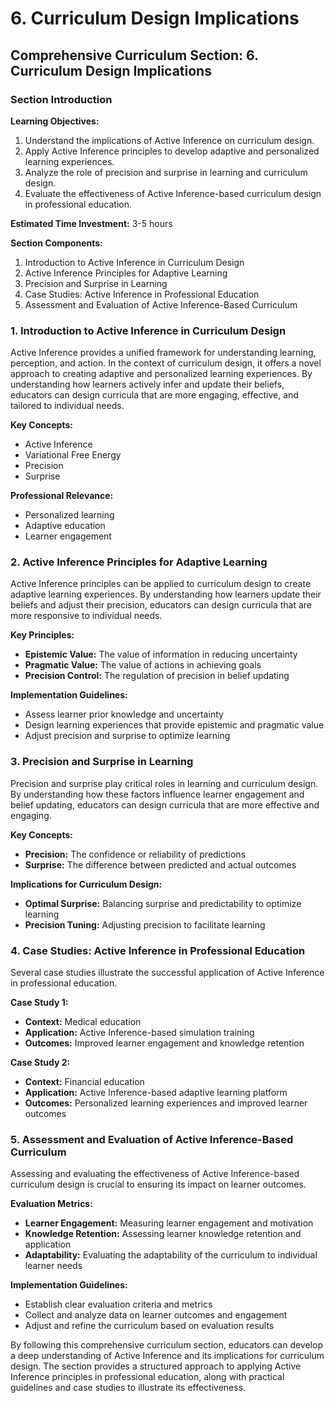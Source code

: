 # 6. Curriculum Design Implications

## Comprehensive Curriculum Section: 6. Curriculum Design Implications

### Section Introduction

**Learning Objectives:**

1. Understand the implications of Active Inference on curriculum design.
2. Apply Active Inference principles to develop adaptive and personalized learning experiences.
3. Analyze the role of precision and surprise in learning and curriculum design.
4. Evaluate the effectiveness of Active Inference-based curriculum design in professional education.

**Estimated Time Investment:** 3-5 hours

**Section Components:**

1. Introduction to Active Inference in Curriculum Design
2. Active Inference Principles for Adaptive Learning
3. Precision and Surprise in Learning
4. Case Studies: Active Inference in Professional Education
5. Assessment and Evaluation of Active Inference-Based Curriculum

### 1. Introduction to Active Inference in Curriculum Design

Active Inference provides a unified framework for understanding learning, perception, and action. In the context of curriculum design, it offers a novel approach to creating adaptive and personalized learning experiences. By understanding how learners actively infer and update their beliefs, educators can design curricula that are more engaging, effective, and tailored to individual needs.

**Key Concepts:**

* Active Inference
* Variational Free Energy
* Precision
* Surprise

**Professional Relevance:**

* Personalized learning
* Adaptive education
* Learner engagement

### 2. Active Inference Principles for Adaptive Learning

Active Inference principles can be applied to curriculum design to create adaptive learning experiences. By understanding how learners update their beliefs and adjust their precision, educators can design curricula that are more responsive to individual needs.

**Key Principles:**

* **Epistemic Value:** The value of information in reducing uncertainty
* **Pragmatic Value:** The value of actions in achieving goals
* **Precision Control:** The regulation of precision in belief updating

**Implementation Guidelines:**

* Assess learner prior knowledge and uncertainty
* Design learning experiences that provide epistemic and pragmatic value
* Adjust precision and surprise to optimize learning

### 3. Precision and Surprise in Learning

Precision and surprise play critical roles in learning and curriculum design. By understanding how these factors influence learner engagement and belief updating, educators can design curricula that are more effective and engaging.

**Key Concepts:**

* **Precision:** The confidence or reliability of predictions
* **Surprise:** The difference between predicted and actual outcomes

**Implications for Curriculum Design:**

* **Optimal Surprise:** Balancing surprise and predictability to optimize learning
* **Precision Tuning:** Adjusting precision to facilitate learning

### 4. Case Studies: Active Inference in Professional Education

Several case studies illustrate the successful application of Active Inference in professional education.

**Case Study 1:**

* **Context:** Medical education
* **Application:** Active Inference-based simulation training
* **Outcomes:** Improved learner engagement and knowledge retention

**Case Study 2:**

* **Context:** Financial education
* **Application:** Active Inference-based adaptive learning platform
* **Outcomes:** Personalized learning experiences and improved learner outcomes

### 5. Assessment and Evaluation of Active Inference-Based Curriculum

Assessing and evaluating the effectiveness of Active Inference-based curriculum design is crucial to ensuring its impact on learner outcomes.

**Evaluation Metrics:**

* **Learner Engagement:** Measuring learner engagement and motivation
* **Knowledge Retention:** Assessing learner knowledge retention and application
* **Adaptability:** Evaluating the adaptability of the curriculum to individual learner needs

**Implementation Guidelines:**

* Establish clear evaluation criteria and metrics
* Collect and analyze data on learner outcomes and engagement
* Adjust and refine the curriculum based on evaluation results

By following this comprehensive curriculum section, educators can develop a deep understanding of Active Inference and its implications for curriculum design. The section provides a structured approach to applying Active Inference principles in professional education, along with practical guidelines and case studies to illustrate its effectiveness.